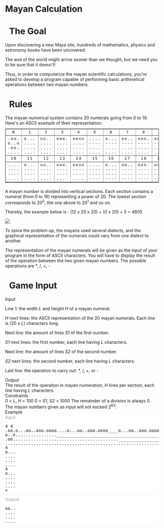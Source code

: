 # Mayan Calculation

<div class="statement-body">

<div class="statement-section statement-goal">

# <span class="icon icon-goal"> </span> <span>The Goal</span>

<div class="statement-goal-content">Upon discovering a new Maya site, hundreds of mathematics, physics and astronomy books have been uncovered.  

The end of the world might arrive sooner than we thought, but we need you to be sure that it doesn't!  

Thus, in order to computerize the mayan scientific calculations, you're asked to develop a program capable of performing basic arithmetical operations between two mayan numbers.</div>

</div>

<div class="statement-section statement-rules">

# <span class="icon icon-rules"> </span> <span>Rules</span>

<div>

<div class="statement-rules-content">The mayan numerical system contains <const>20</const> numerals going from <const>0</const> to <const>19</const>. Here's an ASCII example of their representation:

<table border="1" cellpadding="1" cellspacing="1" style="margin-top: 10px; margin-bottom: 20px; border-collapse: collapse; width: 100%;"><colgroup><col style="width:10%;font-family: monospace !important;"> <col style="width:10%;"> <col style="width:10%;font-family: monospace !important;"> <col style="width:10%;font-family: monospace !important;"> <col style="width:10%;font-family: monospace !important;"> <col style="width:10%;font-family: monospace !important;"> <col style="width:10%;font-family: monospace !important;"> <col style="width:10%;font-family: monospace !important;"> <col style="width:10%;font-family: monospace !important;"> <col style="width:10%;font-family: monospace !important;"></colgroup> 

<tbody>

<tr style="letter-spacing: 2px;">

<td style="text-align: center;font-family: monospace !important;">0</td>

<td style="text-align: center;font-family: monospace !important;">1</td>

<td style="text-align: center;font-family: monospace !important;">2</td>

<td style="text-align: center;font-family: monospace !important;">3</td>

<td style="text-align: center;font-family: monospace !important;">4</td>

<td style="text-align: center;font-family: monospace !important;">5</td>

<td style="text-align: center;font-family: monospace !important;">6</td>

<td style="text-align: center;font-family: monospace !important;">7</td>

<td style="text-align: center;font-family: monospace !important;">8</td>

<td style="text-align: center;font-family: monospace !important;">9</td>

</tr>

<tr style="letter-spacing: 2px;">

<td style="text-align: center;font-family: monospace !important;">.oo.  
o..o  
.oo.  
....</td>

<td style="text-align: center;font-family: monospace !important;">o...  
....  
....  
....</td>

<td style="text-align: center;font-family: monospace !important;">oo..  
....  
....  
....</td>

<td style="text-align: center;font-family: monospace !important;">ooo.  
....  
....  
....</td>

<td style="text-align: center;font-family: monospace !important;">oooo  
....  
....  
....</td>

<td style="text-align: center;font-family: monospace !important;">....  
----  
....  
....</td>

<td style="text-align: center;font-family: monospace !important;">o...  
----  
....  
....</td>

<td style="text-align: center;font-family: monospace !important;">oo..  
----  
....  
....</td>

<td style="text-align: center;font-family: monospace !important;">ooo.  
----  
....  
....</td>

<td style="text-align: center;font-family: monospace !important;">oooo  
----  
....  
....</td>

</tr>

<tr style="letter-spacing: 2px;">

<td style="text-align: center;font-family: monospace !important;">10</td>

<td style="text-align: center;font-family: monospace !important;">11</td>

<td style="text-align: center;font-family: monospace !important;">12</td>

<td style="text-align: center;font-family: monospace !important;">13</td>

<td style="text-align: center;font-family: monospace !important;">14</td>

<td style="text-align: center;font-family: monospace !important;">15</td>

<td style="text-align: center;font-family: monospace !important;">16</td>

<td style="text-align: center;font-family: monospace !important;">17</td>

<td style="text-align: center;font-family: monospace !important;">18</td>

<td style="text-align: center;font-family: monospace !important;">19</td>

</tr>

<tr style="letter-spacing: 2px;">

<td style="text-align: center;font-family: monospace !important;">....  
----  
----  
....</td>

<td style="text-align: center;font-family: monospace !important;">o...  
----  
----  
....</td>

<td style="text-align: center;font-family: monospace !important;">oo..  
----  
----  
....</td>

<td style="text-align: center;font-family: monospace !important;">ooo.  
----  
----  
....</td>

<td style="text-align: center;font-family: monospace !important;">oooo  
----  
----  
....</td>

<td style="text-align: center;font-family: monospace !important;">....  
----  
----  
----</td>

<td style="text-align: center;font-family: monospace !important;">o...  
----  
----  
----</td>

<td style="text-align: center;font-family: monospace !important;">oo..  
----  
----  
----</td>

<td style="text-align: center;font-family: monospace !important;">ooo.  
----  
----  
----</td>

<td style="text-align: center;font-family: monospace !important;">oooo  
----  
----  
----</td>

</tr>

</tbody>

</table>

A mayan number is divided into vertical sections. Each section contains a numeral (from 0 to 19) representing a power of 20\. The lowest section corresponds to 20<sup>0</sup>, the one above to 20<sup>1</sup> and so on.  

Thereby, the example below is : (12 x 20 x 20) + (0 x 20) + 5 = 4805  

![](https://www.codingame.com/fileservlet?id=704058141686)

<div>  
To spice the problem up, the mayans used several dialects, and the graphical representation of the numerals could vary from one dialect to another.  

The representation of the mayan numerals will be given as the input of your program in the form of ASCII characters. You will have to display the result of the operation between the two given mayan numbers. The possible operations are <const>*</const>, <const>/</const>, <const>+</const>, <const>-</const></div>

</div>

</div>

</div>

<div class="statement-section statement-protocol">

# <span class="icon icon-protocol"> </span> <span>Game Input</span>

<div class="blk">

<div class="title">Input</div>

<div class="text">

<span class="statement-lineno">Line 1:</span> the width <var>L</var> and height <var>H</var> of a mayan numeral.

<span class="statement-lineno"><var>H</var> next lines:</span> the ASCII representation of the <const>20</const> mayan numerals. Each line is (<const>20</const> x <var>L</var>) characters long.

<span class="statement-lineno">Next line:</span> the amount of lines <var>S1</var> of the first number.

<span class="statement-lineno"><var>S1</var> next lines:</span> the first number, each line having <var>L</var> characters.

<span class="statement-lineno">Next line:</span> the amount of lines <var>S2</var> of the second number.

<span class="statement-lineno"><var>S2</var> next lines:</span> the second number, each line having <var>L</var> characters.

<span class="statement-lineno">Last line:</span> the operation to carry out: <const>*</const>, <const>/</const>, <const>+</const>, or <const>-</const>

</div>

</div>

<div class="blk">

<div class="title">Output</div>

<div class="text">The result of the operation in mayan numeration, <var>H</var> lines per section, each line having <var>L</var> characters.</div>

</div>

<div class="blk">

<div class="title">Constraints</div>

<div class="text">0 < <var>L</var>, <var>H</var> < 100  
0 < <var>S1</var>, <var>S2</var> < 1000  
The remainder of a division is always 0.  
The mayan numbers given as input will not exceed 2<sup>63</sup>.</div>

</div>

<div class="blk">

<div class="title">Example</div>

<div class="text">

<div class="statement-inout" style="table-layout: fixed;">

<div class="statement-inout-in" style="background-color: white">

<div class="title" style="color:#989898;padding:0">Input</div>

<pre style="line-height:14px;overflow-x: auto;">4 4
.oo.o...oo..ooo.oooo....o...oo..ooo.oooo____o...oo..ooo.oooo____o...oo..ooo.oooo
o..o................____________________________________________________________
.oo.........................................____________________________________
................................................................________________
4
o...
....
....
....
4
o...
....
....
....
+
</pre>

</div>

<div class="statement-inout-out" style="background-color: white">

<div class="title" style="color:#989898;padding:0">Output</div>

<pre style="line-height:14px;overflow-x: auto;">oo..
....
....
....
</pre>

</div>

</div>

</div>

</div>

</div>

</div>